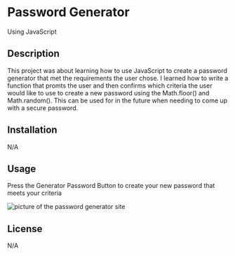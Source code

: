 # Password Generator
Using JavaScript 

## Description
This project was about learning how to use JavaScript to create a password generator that met the requirements the user chose. I learned how to write a function that promts the user and then confirms which criteria the user would like to use to create a new password using the Math.floor() and Math.random(). This can be used for in the future when needing to come up with a secure password. 


## Installation

N/A

## Usage

Press the Generator Password Button to create your new password that meets your criteria 

<img src= "assests/Screen Shot 2023-02-10 at 12.10.43 PM.png" alt="picture of the password generator site">


## License
N/A
